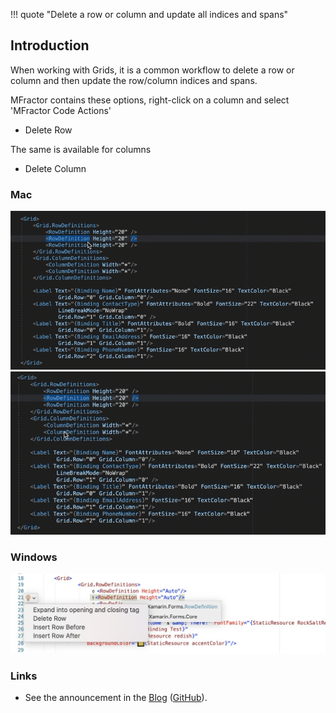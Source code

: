 !!! quote "Delete a row or column and update all indices and spans"

## Introduction

When working with Grids, it is a common workflow to delete a row or column and then update the row/column indices and spans.

MFractor contains these options, right-click on a column and select 'MFractor Code Actions'

- Delete Row

The same is available for columns

- Delete Column

### Mac

![Deleting rows into a grid](/img/xamarin-forms/grid-delete-row.gif)
![Deleting columns into a grid](/img/xamarin-forms/grid-delete-column.gif)

### Windows

![Grid](/img/xamarin-forms/grid-intellisense.jpeg)

### Links

- See the announcement in the [Blog](https://www.mfractor.com/blogs/news/working-with-grids-in-xamarin-forms-using-mfractor) ([GitHub](https://github.com/mfractor/mfractor.content/tree/master/working-with-grids/readme.md)).
